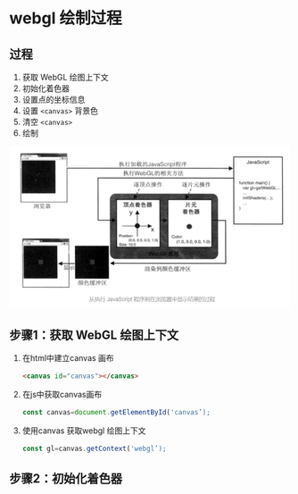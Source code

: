 # webgl 绘制过程

## 过程

1. 获取 WebGL 绘图上下文
2. 初始化着色器
3. 设置点的坐标信息
4. 设置 `<canvas>` 背景色
5. 清空 `<canvas>`
6. 绘制

  ![alt text](images/从执行javascript程序到浏览器中显示结果的过程.png)

## 步骤1：获取 WebGL 绘图上下文

1. 在html中建立canvas 画布

    ```html
    <canvas id="canvas"></canvas>
    ```

2. 在js中获取canvas画布

    ```js
    const canvas=document.getElementById('canvas’);
    ```

3. 使用canvas 获取webgl 绘图上下文

    ```js
    const gl=canvas.getContext('webgl’);
    ```

## 步骤2：初始化着色器
